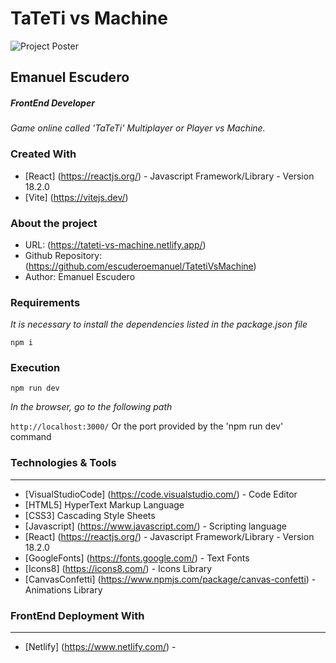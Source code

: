 # TaTeTi vs Machine

![Project Poster](https://i.ibb.co/TkCQBc1/Project-Poster.jpg)

## Emanuel Escudero

##### FrontEnd Developer

_Game online called 'TaTeTi' Multiplayer or Player vs Machine._

### Created With

- [React] (https://reactjs.org/) - Javascript Framework/Library - Version 18.2.0
- [Vite] (https://vitejs.dev/)

### About the project

- URL: (https://tateti-vs-machine.netlify.app/)
- Github Repository: (https://github.com/escuderoemanuel/TatetiVsMachine)
- Author: Emanuel Escudero

### Requirements

_It is necessary to install the dependencies listed in the package.json file_

`npm i`

### Execution

`npm run dev`

_In the browser, go to the following path_

`http://localhost:3000/` Or the port provided by the 'npm run dev' command

### Technologies & Tools

---

- [VisualStudioCode] (https://code.visualstudio.com/) - Code Editor
- [HTML5] HyperText Markup Language
- [CSS3] Cascading Style Sheets
- [Javascript] (https://www.javascript.com/) - Scripting language
- [React] (https://reactjs.org/) - Javascript Framework/Library - Version 18.2.0
- [GoogleFonts] (https://fonts.google.com/) - Text Fonts
- [Icons8] (https://icons8.com/) - Icons Library
- [CanvasConfetti] (https://www.npmjs.com/package/canvas-confetti) - Animations Library

### FrontEnd Deployment With

---

- [Netlify] (https://www.netlify.com/) -
